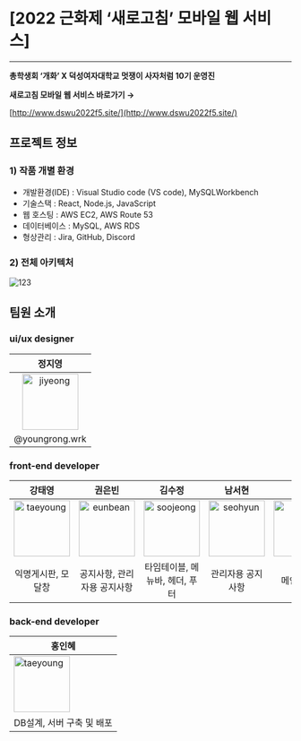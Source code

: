 # [2022 근화제 ‘새로고침’ 모바일 웹 서비스]

---



**총학생회 ‘개화’ X 덕성여자대학교 멋쟁이 사자처럼 10기 운영진**

**새로고침 모바일 웹 서비스 바로가기 →** 

[http://www.dswu2022f5.site/](http://www.dswu2022f5.site/)

## 프로젝트 정보

### 1) 작품 개별 환경

- 개발환경(IDE) : Visual Studio code (VS code), MySQLWorkbench
- 기술스택 : React, Node.js, JavaScript
- 웹 호스팅 : AWS EC2, AWS Route 53
- 데이터베이스 : MySQL, AWS RDS
- 형상관리 : Jira, GitHub, Discord

### 2) 전체 아키텍처

![123](https://user-images.githubusercontent.com/64454313/169698725-e2f8ed7d-34cb-4440-8915-f5b2f36affc3.png)


## 팀원 소개

### ui/ux designer

| <center>정지영</center> |
| --- |
|<center><img width="100" alt="jiyeong" src="https://user-images.githubusercontent.com/64454313/169698857-f048d695-3a17-414a-b5ab-50ab4c0f3143.jpeg"></center>|
| <center>@youngrong.wrk </center>|

### front-end developer

| <center>강태영</center> | <center>권은빈</center> | <center>김수정</center> | <center>남서현</center> | <center>허은</center> | <center>유다영</center> |
| --- | --- | --- | --- | --- | --- |
| <center><img width="100" alt="taeyoung" src="https://user-images.githubusercontent.com/64454313/169698884-06c50e80-74fa-455a-8fae-de606622416d.png"></center> | <center><img width="100" alt="eunbean" src="https://user-images.githubusercontent.com/64454313/169698892-ec68f463-17e4-404c-b2bb-ca3a1a072330.jpeg"></center> | <center><img width="100" alt="soojeong" src="https://user-images.githubusercontent.com/64454313/169698898-662eadaa-30ec-4bbd-bed8-2e217e0ba74b.jpeg"></center> | <center><img width="100" alt="seohyun" src="https://user-images.githubusercontent.com/64454313/169698903-4c7f7911-d741-4a29-b75d-33986bc4807a.jpeg"></center> | <center><img width="100" alt="eun" src="https://user-images.githubusercontent.com/64454313/169698910-34c5c4d9-73f4-4cee-bd7d-9f027d83e2ed.jpeg"></center> | <center><img width="100" alt="dayoung" src="https://user-images.githubusercontent.com/64454313/169698921-60ab9615-d128-40ee-902d-aef78b8c29be.jpeg"></center> |
| <center>익명게시판, 모달창</center> | <center>공지사항, 관리자용 공지사항</center> | <center>타임테이블,  메뉴바, 헤더, 푸터</center> | <center>관리자용 공지사항<center> | <center>메인페이지</center> | <center>이벤트페이지, 모달창</center> |



### back-end developer

| 홍인혜 |
| --- |
| <img width="100" alt="taeyoung" src="https://user-images.githubusercontent.com/64454313/169699479-da5ac649-f506-4ea2-9c23-a1674ed72443.jpeg"> |
| DB설계, 서버 구축 및 배포 |

